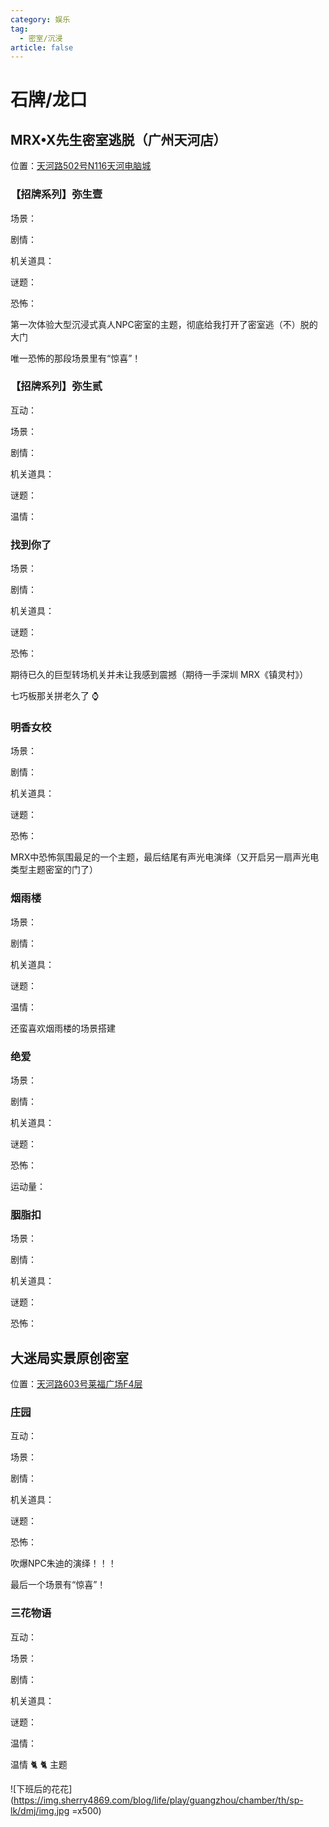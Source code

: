 ```yaml
---
category: 娱乐
tag:
  - 密室/沉浸
article: false
---
```


# 石牌/龙口

## MRX•X先生密室逃脱（广州天河店）

<span class="icon iconfont icon-locate"></span> 位置：<a href="https://ditu.amap.com/place/B0H63M6721" target="_blank">天河路502号N116天河电脑城</a>

### 【招牌系列】弥生壹

<div><p>场景：<el-rate model-value="4" disabled /></p></div>

<div><p>剧情：<el-rate model-value="3.5" disabled /></p></div>

<div><p>机关道具：<el-rate model-value="4" disabled /></p></div>

<div><p>谜题：<el-rate model-value="3.5" disabled /></p></div>

<div><p>恐怖：<el-rate model-value="0.5" disabled /></p></div>

第一次体验大型沉浸式真人NPC密室的主题，彻底给我打开了密室逃（不）脱的大门

唯一恐怖的那段场景里有“惊喜”！

### 【招牌系列】弥生贰

<div><p>互动：<el-rate model-value="2" disabled /></p></div>

<div><p>场景：<el-rate model-value="3.5" disabled /></p></div>

<div><p>剧情：<el-rate model-value="3" disabled /></p></div>

<div><p>机关道具：<el-rate model-value="3" disabled /></p></div>

<div><p>谜题：<el-rate model-value="3" disabled /></p></div>

<div><p>温情：<el-rate model-value="3" disabled /></p></div>

### 找到你了

<div><p>场景：<el-rate model-value="4.5" disabled /></p></div>

<div><p>剧情：<el-rate model-value="3.5" disabled /></p></div>

<div><p>机关道具：<el-rate model-value="4" disabled /></p></div>

<div><p>谜题：<el-rate model-value="3.5" disabled /></p></div>

<div><p>恐怖：<el-rate model-value="1" disabled /></p></div>

期待已久的巨型转场机关并未让我感到震撼（期待一手深圳 MRX《镇灵村》）

七巧板那关拼老久了 :watch:

### 明香女校

<div><p>场景：<el-rate model-value="3" disabled /></p></div>

<div><p>剧情：<el-rate model-value="2.5" disabled /></p></div>

<div><p>机关道具：<el-rate model-value="2.5" disabled /></p></div>

<div><p>谜题：<el-rate model-value="2" disabled /></p></div>

<div><p>恐怖：<el-rate model-value="2" disabled /></p></div>

MRX中恐怖氛围最足的一个主题，最后结尾有声光电演绎（又开启另一扇声光电类型主题密室的门了）

### 烟雨楼

<div><p>场景：<el-rate model-value="4" disabled /></p></div>

<div><p>剧情：<el-rate model-value="2.5" disabled /></p></div>

<div><p>机关道具：<el-rate model-value="2" disabled /></p></div>

<div><p>谜题：<el-rate model-value="1.5" disabled /></p></div>

<div><p>温情：<el-rate model-value="2.5" disabled /></p></div>

还蛮喜欢烟雨楼的场景搭建

### 绝爱

<div><p>场景：<el-rate model-value="1.5" disabled /></p></div>

<div><p>剧情：<el-rate model-value="2" disabled /></p></div>

<div><p>机关道具：<el-rate model-value="1.5" disabled /></p></div>

<div><p>谜题：<el-rate model-value="1.5" disabled /></p></div>

<div><p>恐怖：<el-rate model-value="0.5" disabled /></p></div>

<div><p>运动量：<el-rate model-value="2" disabled /></p></div>

### 胭脂扣

<div><p>场景：<el-rate model-value="2" disabled /></p></div>

<div><p>剧情：<el-rate model-value="2" disabled /></p></div>

<div><p>机关道具：<el-rate model-value="2" disabled /></p></div>

<div><p>谜题：<el-rate model-value="2" disabled /></p></div>

<div><p>恐怖：<el-rate model-value="0.5" disabled /></p></div>

## 大迷局实景原创密室

<span class="icon iconfont icon-locate"></span> 位置：<a href="https://ditu.amap.com/place/B0H2PSP36Z" target="_blank">天河路603号莱福广场F4层</a>

### 庄园

<div><p>互动：<el-rate model-value="4" disabled /></p></div>

<div><p>场景：<el-rate model-value="4" disabled /></p></div>

<div><p>剧情：<el-rate model-value="4" disabled /></p></div>

<div><p>机关道具：<el-rate model-value="3" disabled /></p></div>

<div><p>谜题：<el-rate model-value="2.5" disabled /></p></div>

<div><p>恐怖：<el-rate model-value="2" disabled /></p></div>

吹爆NPC朱迪的演绎！！！

最后一个场景有“惊喜”！

### 三花物语

<div><p>互动：<el-rate model-value="4" disabled /></p></div>

<div><p>场景：<el-rate model-value="3.5" disabled /></p></div>

<div><p>剧情：<el-rate model-value="4" disabled /></p></div>

<div><p>机关道具：<el-rate model-value="3" disabled /></p></div>

<div><p>谜题：<el-rate model-value="2" disabled /></p></div>

<div><p>温情：<el-rate model-value="5" disabled /></p></div>

温情 :cat2: :cat2: 主题

![下班后的花花](https://img.sherry4869.com/blog/life/play/guangzhou/chamber/th/sp-lk/dmj/img.jpg =x500)